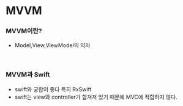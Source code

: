 # MVVM

### MVVM이란?
+ Model,View,ViewModel의 약자

<br>

### MVVM과 Swift
+ swift와 궁합이 좋다 특히 RxSwift
+ swift는 view와 controller가 합쳐저 있기 때문에 MVC에 적합하지 않다.
